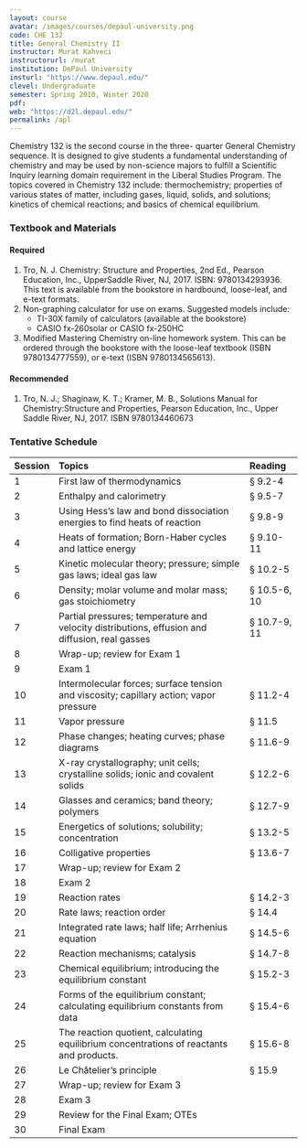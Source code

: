 ```yaml
---
layout: course
avatar: /images/courses/depaul-university.png
code: CHE 132
title: General Chemistry II
instructor: Murat Kahveci
instructorurl: /murat
institution: DePaul University
insturl: "https://www.depaul.edu/"
clevel: Undergraduate
semester: Spring 2010, Winter 2020
pdf:
web: "https://d2l.depaul.edu/"
permalink: /apl
---
```


Chemistry 132 is the second course in the three- quarter General Chemistry sequence. It is designed to give students a fundamental understanding of chemistry and may be used by non-science majors to fulfill a Scientific Inquiry learning domain requirement in the Liberal Studies Program. The topics covered in Chemistry 132 include: thermochemistry; properties of various states of matter, including gases, liquid, solids, and solutions; kinetics of chemical reactions; and basics of chemical equilibrium.

### Textbook and Materials

#### Required

1. Tro, N. J. Chemistry: Structure and Properties, 2nd Ed., Pearson Education, Inc., UpperSaddle River, NJ, 2017. ISBN: 9780134293936. This text is available from the bookstore in hardbound, loose-leaf, and e-text formats.
2. Non-graphing calculator for use on exams. Suggested models include:
    * TI-30X family of calculators (available at the bookstore)
    * CASIO fx-260solar or CASIO fx-250HC
3. Modified Mastering Chemistry on-line homework system. This can be ordered through the bookstore with the loose-leaf textbook (ISBN 9780134777559), or e-text (ISBN 9780134565613).

#### Recommended

1. Tro, N. J.; Shaginaw, K. T.; Kramer, M. B., Solutions Manual for Chemistry:Structure and Properties, Pearson Education, Inc., Upper Saddle River, NJ, 2017. ISBN 9780134460673

### Tentative Schedule 

| Session      | Topics | Reading |
|:-------|:-------| :-------|
|  1  |  First law of thermodynamics | &sect; 9.2-4 |
|  2 | Enthalpy and calorimetry  | &sect; 9.5-7  |
|  3 | Using Hess’s law and bond dissociation energies to find heats of reaction | &sect; 9.8-9 |
|  4 | Heats of formation; Born-Haber cycles and lattice energy | &sect; 9.10-11 |
|  5 | Kinetic molecular theory; pressure; simple gas laws; ideal gas law | &sect; 10.2-5 |
|  6 | Density; molar volume and molar mass; gas stoichiometry | &sect; 10.5-6, 10 |
|  7 | Partial pressures; temperature and velocity distributions, effusion and diffusion, real gasses | &sect; 10.7-9, 11 |
|  8 | Wrap-up; review for Exam 1 | |
|  9 | Exam 1 |  |
|  10 | Intermolecular forces; surface tension and viscosity; capillary action; vapor pressure | &sect; 11.2-4 |
|  11 | Vapor pressure | &sect; 11.5 |
|  12 | Phase changes; heating curves; phase diagrams | &sect; 11.6-9 |
|  13 | X-ray crystallography; unit cells; crystalline solids; ionic and covalent solids | &sect; 12.2-6 |
|  14 | Glasses and ceramics; band theory; polymers | &sect; 12.7-9 |
|  15 | Energetics of solutions; solubility; concentration | &sect; 13.2-5 |
|  16 | Colligative properties | &sect; 13.6-7 |
|  17 | Wrap-up; review for Exam 2 | |
|  18 | Exam 2 |  |
|  19 | Reaction rates | &sect; 14.2-3 |
|  20 | Rate laws; reaction order | &sect; 14.4 |
|  21 | Integrated rate laws; half life; Arrhenius equation | &sect; 14.5-6 |
|  22 | Reaction mechanisms; catalysis | &sect; 14.7-8 |
|  23 | Chemical equilibrium; introducing the equilibrium constant | &sect; 15.2-3 |
|  24 | Forms of the equilibrium constant; calculating equilibrium constants from data | &sect; 15.4-6 |
|  25 | The reaction quotient, calculating equilibrium concentrations of reactants and products. | &sect; 15.6-8 |
|  26 | Le Châtelier’s principle | &sect; 15.9 |
|  27 | Wrap-up; review for Exam 3 | |
|  28 | Exam 3 |  |
|  29 | Review for the Final Exam; OTEs | |
|  30 | Final Exam |  |